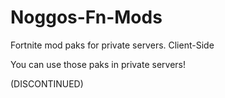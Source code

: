 # Noggos-Fn-Mods
Fortnite mod paks for private servers. Client-Side

You can use those paks in private servers!

(DISCONTINUED)
